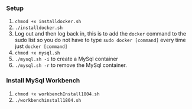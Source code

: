 ### Setup

1. `chmod +x installdocker.sh`
2. `./installdocker.sh`
3. Log out and then log back in, this is to add the `docker` command to the sudo list so you do not have to type `sudo docker [command]` every time just `docker [command]`
4. `chmod +x mysql.sh`
5. `./mysql.sh -i` to create a MySql container
6. `./mysql.sh -r` to remove the MySql container.

### Install MySql Workbench

1. `chmod +x workbenchInstall1804.sh`
2. `./workbenchinstall1804.sh`